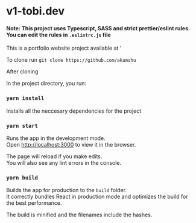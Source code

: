 # v1-tobi.dev

#### Note: This project uses Typescript, SASS and strict prettier/eslint rules. You can edit the rules in `.eslintrc.js` file
This is a portfolio website project available at '

To clone run `git clone https://github.com/akamshu`

After cloning

In the project directory, you run:

### `yarn install`

Installs all the neccesary dependencies for the project

### `yarn start`

Runs the app in the development mode.\
Open [http://localhost:3000](http://localhost:3000) to view it in the browser.

The page will reload if you make edits.\
You will also see any lint errors in the console.

### `yarn build`

Builds the app for production to the `build` folder.\
It correctly bundles React in production mode and optimizes the build for the best performance.

The build is minified and the filenames include the hashes.
